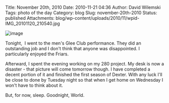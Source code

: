 Title: November 20th, 2010 
Date: 2010-11-21 04:36
Author: David Wilemski
Tags: photo of the day
Category: blog
Slug: november-20th-2010
Status: published
Attachments: blog/wp-content/uploads/2010/11/wpid-IMG_20101120_210540.jpg

![image](http://oromis.davidwilemski.com/blog/wp-content/uploads/2010/11/wpid-IMG_20101120_210540.jpg)

Tonight,  I went to the men's Glee Club performance. They did an
outstanding job and I don't think that anyone was disappointed. I
particularly enjoyed the Friars.

Afterward, I spent the evening working on my 280 project. My desk is now
a disaster - that picture will come tomorrow though. I have completed a
decent portion of it and finished the first season of Dexter. With any
luck I'll be close to done by Tuesday night so that when I get home on
Wednesday I won't have to think about it.

But, for now, sleep. Goodnight, World.
